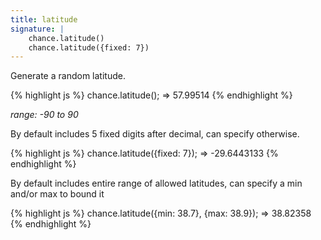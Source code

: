 ```yaml
---
title: latitude
signature: |
    chance.latitude()
    chance.latitude({fixed: 7})
---
```


Generate a random latitude.

{% highlight js %}
chance.latitude();
=> 57.99514
{% endhighlight %}

_range: -90 to 90_

By default includes 5 fixed digits after decimal, can specify otherwise.

{% highlight js %}
chance.latitude({fixed: 7});
=> -29.6443133
{% endhighlight %}

By default includes entire range of allowed latitudes, can specify a min and/or max to bound it

{% highlight js %}
chance.latitude({min: 38.7}, {max: 38.9});
=> 38.82358
{% endhighlight %}
